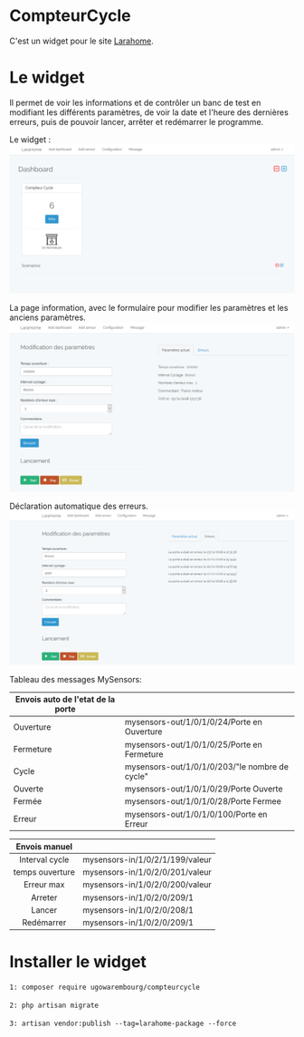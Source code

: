 # CompteurCycle
C'est un widget pour le site [Larahome](https://github.com/tchoblond59/LaraHome).


# Le widget 
Il permet de voir les informations et de contrôler un banc de test en modifiant les différents paramètres, de voir la date et l'heure des dernières erreurs, puis de pouvoir lancer, arrêter et redémarrer le programme.

Le widget :
![widget](https://github.com/ugowarembourg/CompteurCycle/blob/master/screenshots/widget.png)

La page information, avec le formulaire pour modifier les paramètres et les anciens paramètres.
![widget](https://github.com/ugowarembourg/CompteurCycle/blob/master/screenshots/info.png)

Déclaration automatique des erreurs.
![widget](https://github.com/ugowarembourg/CompteurCycle/blob/master/screenshots/infoerreur.png)

Tableau des messages MySensors:

| Envois auto de l'etat de la porte |                                                |
|-----------------------------------|------------------------------------------------|
|             Ouverture             | mysensors-out/1/0/1/0/24/Porte en Ouverture    |
|             Fermeture             | mysensors-out/1/0/1/0/25/Porte en Fermeture    |
|               Cycle               | mysensors-out/1/0/1/0/203/"le nombre de cycle" |
|              Ouverte              | mysensors-out/1/0/1/0/29/Porte Ouverte         |
|               Fermée              | mysensors-out/1/0/1/0/28/Porte Fermee          |
|               Erreur              | mysensors-out/1/0/1/0/100/Porte en Erreur      |


|  Envois manuel  |                                 |
|:---------------:|---------------------------------|
|  Interval cycle | mysensors-in/1/0/2/1/199/valeur |
| temps ouverture | mysensors-in/1/0/2/0/201/valeur |
|    Erreur max   | mysensors-in/1/0/2/0/200/valeur |
|     Arreter     | mysensors-in/1/0/2/0/209/1      |
|      Lancer     | mysensors-in/1/0/2/0/208/1      |
|    Redémarrer   | mysensors-in/1/0/2/0/209/1      |

# Installer le widget

    1: composer require ugowarembourg/compteurcycle 
    
    2: php artisan migrate
    
    3: artisan vendor:publish --tag=larahome-package --force









